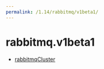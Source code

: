 ```yaml
---
permalink: /1.14/rabbitmq/v1beta1/
---
```


# rabbitmq.v1beta1



* [rabbitmqCluster](rabbitmqCluster.md)